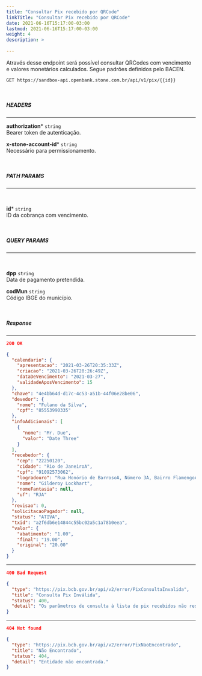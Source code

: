 ```yaml
---
title: "Consultar Pix recebido por QRCode"
linkTitle: "Consultar Pix recebido por QRCode"
date: 2021-06-16T15:17:00-03:00
lastmod: 2021-06-16T15:17:00-03:00
weight: 4
description: >
  
---
```


Através desse endpoint será possível consultar QRCodes com vencimento e valores monetários calculados. Segue padrões definidos pelo BACEN.


```http request
GET https://sandbox-api.openbank.stone.com.br/api/v1/pix/{{id}}
```
<br>

##### **HEADERS**
---

**authorization*** `string`
<br> Bearer token de autenticação.

**x-stone-account-id*** `string`
<br> Necessário para permissionamento.

<br>

##### **PATH PARAMS**
---
<br>

**id*** `string`
<br> ID da cobrança com vencimento.

<br>

##### **QUERY PARAMS**
---
<br>

**dpp** `string`
<br> Data de pagamento pretendida.

**codMun** `string`
<br> Código IBGE do município.


<br>

##### **Response**
---

```JSON
200 OK
```

```JSON
{
  "calendario": {
    "apresentacao": "2021-03-26T20:35:33Z",
    "criacao": "2021-03-26T20:26:49Z",
    "dataDeVencimento": "2021-03-27",
    "validadeAposVencimento": 15
  },
  "chave": "4e4bb64d-d17c-4c53-a51b-44f06e28be06",
  "devedor": {
    "nome": "Fulano da Silva",
    "cpf": "85553990335"
  },
  "infoAdicionais": [
    {
      "nome": "Mr. Due",
      "valor": "Date Three"
    }
  ],
  "recebedor": {
    "cep": "22250120",
    "cidade": "Rio de JaneiroA",
    "cpf": "91092573062",
    "logradouro": "Rua Honório de BarrosoA, Número 3A, Bairro FlamengoA",
    "nome": "Gilderoy Lockhart",
    "nomeFantasia": null,
    "uf": "RJA"
  },
  "revisao": 0,
  "solicitacaoPagador": null,
  "status": "ATIVA",
  "txid": "a2f6db6e14844c55bc02a5c1a78b0eea",
  "valor": {
    "abatimento": "1.00",
    "final": "19.00",
    "original": "20.00"
  }
}
```

---

```JSON
400 Bad Request
```

```JSON
{
  "type": "https://pix.bcb.gov.br/api/v2/error/PixConsultaInvalida",
  "title": "Consulta Pix Inválida",
  "status": 400,
  "detail": "Os parâmetros de consulta à lista de pix recebidos não respeitam o schema ou não fazem sentido semanticamente."
}
```

---

```JSON
404 Not found
```

```JSON
{
  "type": "https://pix.bcb.gov.br/api/v2/error/PixNaoEncontrado",
  "title": "Não Encontrado",
  "status": 404,
  "detail": "Entidade não encontrada."
}
